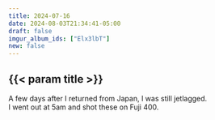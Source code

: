 ```yaml
---
title: 2024-07-16
date: 2024-08-03T21:34:41-05:00
draft: false
imgur_album_ids: ["Elx3lbT"]
new: false
---
```


<h2 id="title">{{< param title >}}</h2>

A few days after I returned from Japan, I was still jetlagged.<br>
I went out at 5am and shot these on Fuji 400.
